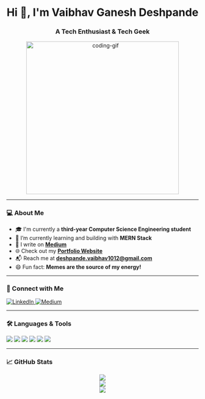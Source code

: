 <h1 align="center">Hi 👋, I'm Vaibhav Ganesh Deshpande</h1>
<h3 align="center">A Tech Enthusiast & Tech Geek</h3>

<div align="center">
  <img src="https://cdn.dribbble.com/users/330915/screenshots/3587000/10_coding_dribbble.gif" width="400" alt="coding-gif"/>
</div>

---

### 💻 About Me

- 🎓 I'm currently a **third-year Computer Science Engineering student**
- 🔭 I’m currently learning and building with **MERN Stack**
- 📝 I write on [**Medium**](https://medium.com/@deshpande.vaibhav1012)
- 🌐 Check out my [**Portfolio Website**](https://deshpandevaibhav10.wixsite.com/vgd1012)
- 📬 Reach me at **deshpande.vaibhav1012@gmail.com**
- 😄 Fun fact: **Memes are the source of my energy!**

---

### 🤝 Connect with Me

<p align="left">
  <a href="https://linkedin.com/in/vaibhav-ganesh-deshpande-40233b258/" target="_blank">
    <img src="https://img.shields.io/badge/LinkedIn-0A66C2?style=for-the-badge&logo=linkedin&logoColor=white" alt="LinkedIn"/>
  </a>
  <a href="https://medium.com/@deshpande.vaibhav1012" target="_blank">
    <img src="https://img.shields.io/badge/Medium-12100E?style=for-the-badge&logo=medium&logoColor=white" alt="Medium"/>
  </a>
</p>

---

### 🛠️ Languages & Tools

<p align="left">
  <img src="https://img.shields.io/badge/Linux-FCC624?style=for-the-badge&logo=linux&logoColor=black"/>
  <img src="https://img.shields.io/badge/Git-F05032?style=for-the-badge&logo=git&logoColor=white"/>
  <img src="https://img.shields.io/badge/Node.js-339933?style=for-the-badge&logo=nodedotjs&logoColor=white"/>
  <img src="https://img.shields.io/badge/Express.js-000000?style=for-the-badge&logo=express&logoColor=white"/>
  <img src="https://img.shields.io/badge/React-20232A?style=for-the-badge&logo=react&logoColor=61DAFB"/>
  <img src="https://img.shields.io/badge/MongoDB-47A248?style=for-the-badge&logo=mongodb&logoColor=white"/>
</p>

---

### 📈 GitHub Stats

<p align="center">
  <img src="https://github-readme-stats.vercel.app/api?username=vaibhavgdeshpande&show_icons=true&theme=radical&hide_border=false&include_all_commits=true&count_private=true" />
  <br/>
  <img src="https://github-readme-stats.vercel.app/api/top-langs/?username=vaibhavgdeshpande&layout=compact&theme=radical&hide_border=false" />
  <br/>
  <img src="https://github-readme-streak-stats.herokuapp.com/?user=vaibhavgdeshpande&theme=radical&hide_border=false"/>
</p>
